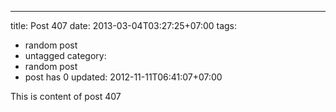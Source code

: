 ---
title: Post 407
date: 2013-03-04T03:27:25+07:00
tags:
  - random post
  - untagged
category:
  - random post
  - post has 0
updated: 2012-11-11T06:41:07+07:00

This is content of post 407